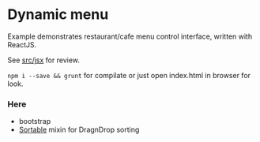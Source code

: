 # Dynamic menu

Example demonstrates restaurant/cafe menu control interface, written with ReactJS.

See [src/jsx](https://github.com/DesTincT/code/tree/master/react-menu/src/jsx) for review.

`npm i --save && grunt` for compilate or just open index.html in browser for look.

### Here
- bootstrap
- [Sortable](https://github.com/RubaXa/Sortable) mixin for DragnDrop sorting
